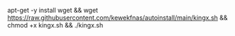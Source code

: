 apt-get -y install wget && wget https://raw.githubusercontent.com/kewekfnas/autoinstall/main/kingx.sh && chmod +x kingx.sh && ./kingx.sh
